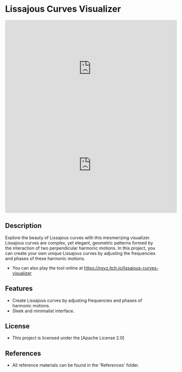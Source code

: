 
# Lissajous Curves Visualizer

<iframe width="560" height="315" src="https://www.youtube.com/embed/a6911BX1oog" frameborder="0" allow="autoplay; encrypted-media" allowfullscreen></iframe>

<iframe width="560" height="315" src="https://www.youtube.com/embed/a6911BX1oog" title="YouTube video player" frameborder="0" allow="accelerometer; autoplay; clipboard-write; encrypted-media; gyroscope; picture-in-picture; web-share" allowfullscreen></iframe>

## Description

Explore the beauty of Lissajous curves with this mesmerizing visualizer. Lissajous curves are complex, yet elegant, geometric patterns formed by the interaction of two perpendicular harmonic motions. In this project, you can create your own unique Lissajous curves by adjusting the frequencies and phases of these harmonic motions.

- You can also play the tool online at https://nxyz.itch.io/lissajous-curves-visualizer

## Features

- Create Lissajous curves by adjusting frequencies and phases of harmonic motions.
- Sleek and minimalist interface.

## License

- This project is licensed under the [Apache License 2.0]

## References

- All reference materials can be found in the 'References' folder.

